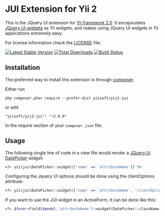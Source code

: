JUI Extension for Yii 2
=======================

This is the JQuery UI extension for [Yii framework 2.0](http://www.yiiframework.com). It encapsulates [JQuery UI widgets](http://jqueryui.com/) as Yii widgets,
and makes using JQuery UI widgets in Yii applications extremely easy.

For license information check the [LICENSE](LICENSE.md)-file.

[![Latest Stable Version](https://poser.pugx.org/yiisoft/yii2-jui/v/stable.png)](https://packagist.org/packages/yiisoft/yii2-jui)
[![Total Downloads](https://poser.pugx.org/yiisoft/yii2-jui/downloads.png)](https://packagist.org/packages/yiisoft/yii2-jui)
[![Build Status](https://travis-ci.org/yiisoft/yii2-jui.svg?branch=master)](https://travis-ci.org/yiisoft/yii2-jui)


Installation
------------

The preferred way to install this extension is through [composer](http://getcomposer.org/download/).

Either run

```
php composer.phar require --prefer-dist yiisoft/yii2-jui
```

or add

```
"yiisoft/yii2-jui": "~2.0.0"
```

to the require section of your `composer.json` file.

Usage
-----

The following
single line of code in a view file would render a [JQuery UI DatePicker](http://api.jqueryui.com/datepicker/) widget:

```php
<?= yii\jui\DatePicker::widget(['name' => 'attributeName']) ?>
```

Configuring the Jquery UI options should be done using the clientOptions attribute:

```php
<?= yii\jui\DatePicker::widget(['name' => 'attributeName', 'clientOptions' => ['defaultDate' => '2014-01-01']]) ?>
```

If you want to use the JUI widget in an ActiveForm, it can be done like this:

```php
<?= $form->field($model,'attributeName')->widget(DatePicker::className(),['clientOptions' => ['defaultDate' => '2014-01-01']]) ?>
```

